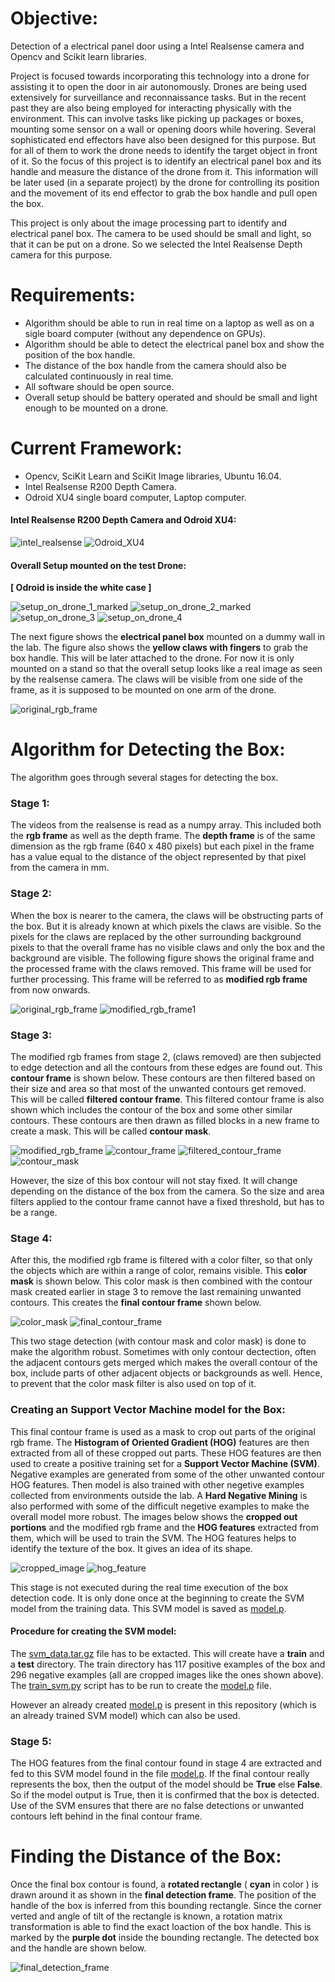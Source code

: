 # Objective: 
Detection of a electrical panel door using a Intel Realsense camera and Opencv and Scikit learn libraries. 

Project is focused towards incorporating this technology into a drone for assisting it to open the door in air autonomously. 
Drones are being used extensively for surveillance and reconnaissance tasks.
But in the recent past they are also being employed for interacting physically with the environment.
This can involve tasks like picking up packages or boxes, mounting some sensor on a wall or opening doors while hovering.
Several sophisticated end effectors have also been designed for this purpose. 
But for all of them to work the drone needs to identify the target object in front of it.
So the focus of this project is to identify an electrical panel box and its handle and measure the distance of the drone from it.
This information will be later used (in a separate project) by the drone for controlling its position and the movement of its end effector to grab the box handle and pull open the box.

This project is only about the image processing part to identify and electrical panel box. 
The camera to be used should be small and light, so that it can be put on a drone. So we selected the Intel Realsense Depth camera for this purpose.

# Requirements: 
* Algorithm should be able to run in real time on a laptop as well as on a sigle board computer (without any dependence on GPUs).
* Algorithm should be able to detect the electrical panel box and show the position of the box handle.
* The distance of the box handle from the camera should also be calculated continuously in real time.
* All software should be open source. 
* Overall setup should be battery operated and should be small and light enough to be mounted on a drone. 

# Current Framework: 
* Opencv, SciKit Learn and SciKit Image libraries, Ubuntu 16.04. 
* Intel Realsense R200 Depth Camera.
* Odroid XU4 single board computer, Laptop computer.

#### Intel Realsense R200 Depth Camera and Odroid XU4:
![intel_realsense](images/intel_realsense_r200.png)
![Odroid_XU4](images/odroid_XU4.jpg)

#### Overall Setup mounted on the test Drone:
**[ Odroid is inside the white case ]**

![setup_on_drone_1_marked](images/setup_on_drone_1_marked.jpg)
![setup_on_drone_2_marked](images/setup_on_drone_2_marked.jpg)
![setup_on_drone_3](images/setup_on_drone_3.jpg)
![setup_on_drone_4](images/setup_on_drone_4.jpg)

The next figure shows the **electrical panel box** mounted on a dummy wall in the lab. 
The figure also shows the **yellow claws with fingers** to grab the box handle. 
This will be later attached to the drone. For now it is only mounted on a stand so that the overall setup looks like a real image as seen by the realsense camera.
The claws will be visible from one side of the frame, as it is supposed to be mounted on one arm of the drone.

![original_rgb_frame](images/original_rgb_frame.png)

# Algorithm for Detecting the Box: 
The algorithm goes through several stages for detecting the box.

### Stage 1:
The videos from the realsense is read as a numpy array. This included both the **rgb frame** as well as the depth frame.
The **depth frame** is of the same dimension as the rgb frame (640 x 480 pixels) but each pixel in the frame has a value equal to the distance of the object represented by that pixel from the camera in mm.

### Stage 2:
When the box is nearer to the camera, the claws will be obstructing parts of the box. But it is already known at which pixels the claws are visible.
So the pixels for the claws are replaced by the other surrounding background pixels to that the overall frame has no visible claws and only the box and the background are visible. 
The following figure shows the original frame and the processed frame with the claws removed. This frame will be used for further processing. This frame will be referred to as **modified rgb frame** from now onwards.

![original_rgb_frame](images/original_rgb_frame.png)
![modified_rgb_frame1](images/modified_rgb_frame1.png)

### Stage 3:
The modified rgb frames from stage 2, (claws removed) are then subjected to edge detection and all the contours from these edges are found out. This **contour frame** is shown below.
These contours are then filtered based on their size and area so that most of the unwanted contours get removed. This will be called **filtered contour frame**.
This filtered contour frame is also shown which includes the contour of the box and some other similar contours. These contours are then drawn as filled blocks in a new frame to create a mask.
This will be called **contour mask**.

![modified_rgb_frame](images/modified_rgb_frame.png)
![contour_frame](images/contour_frame.png)
![filtered_contour_frame](images/filtered_contour_frame.png)
![contour_mask](images/contour_mask.png)

However, the size of this box contour will not stay fixed. It will change depending on the distance of the box from the camera.
So the size and area filters applied to the contour frame cannot have a fixed threshold, but has to be a range.

### Stage 4:
After this, the modified rgb frame is filtered with a color filter, so that only the objects which are within a range of color, remains visible.
This **color mask** is shown below. This color mask is then combined with the contour mask created earlier in stage 3 to remove the last remaining unwanted contours. 
This creates the **final contour frame** shown below.

![color_mask](images/color_mask.png)
![final_contour_frame](images/final_contour_frame.png)

This two stage detection (with contour mask and color mask) is done to make the algorithm robust. 
Sometimes with only contour dectection, often the adjacent contours gets merged which makes the overall contour of the box, include parts of other adjacent objects or backgrounds as well.
Hence, to prevent that the color mask filter is also used on top of it.

### Creating an Support Vector Machine model for the Box:
This final contour frame is used as a mask to crop out parts of the original rgb frame. The **Histogram of Oriented Gradient (HOG)** features are then extracted from all of these cropped out parts.
These HOG features are then used to create a positive training set for a **Support Vector Machine (SVM)**. 
Negative examples are generated from some of the other unwanted contour HOG features. Then model is also trained with other negetive examples collected from environments outside the lab.
A **Hard Negative Mining** is also performed with some of the difficult negetive examples to make the overall model more robust.
The images below shows the **cropped out portions** and the modified rgb frame and the **HOG features** extracted from them, which will be used to train the SVM.
The HOG features helps to identify the texture of the box. It gives an idea of its shape.

![cropped_image](images/cropped_image.png)
![hog_feature](images/hog_feature.png)

This stage is not executed during the real time execution of the box detection code. 
It is only done once at the beginning to create the SVM model from the training data. This SVM model is saved as [model.p](codes/model.p).

#### Procedure for creating the SVM model:
The [svm_data.tar.gz](codes/svm_data.tar.gz) file has to be extacted. This will create have a **train** and a **test** directory.
The train directory has 117 positive examples of the box and 296 negative examples (all are cropped images like the ones shown above).
The [train_svm.py](codes/train_svm.py) script has to be run to create the [model.p](codes/model.p) file.

However an already created [model.p](codes/model.p) is present in this repository (which is an already trained SVM model) which can also be used.

### Stage 5:
The HOG features from the final contour found in stage 4 are extracted and fed to this SVM model found in the file [model.p](codes/model.p).
If the final contour really represents the box, then the output of the model should be **True** else **False**.
So if the model output is True, then it is confirmed that the box is detected.
Use of the SVM ensures that there are no false detections or unwanted contours left behind in the final contour frame.

# Finding the Distance of the Box:
Once the final box contour is found, a **rotated rectangle** ( **cyan** in color ) is drawn around it as shown in the **final detection frame**.
The position of the handle of the box is inferred from this bounding rectangle.
Since the corner verted and angle of tilt of the rectangle is known, a rotation matrix transformation is able to find the exact loaction of the box handle.
This is marked by the **purple dot** inside the bounding rectangle. The detected box and the handle are shown below.

![final_detection_frame](images/final_detection_frame.png)





 





